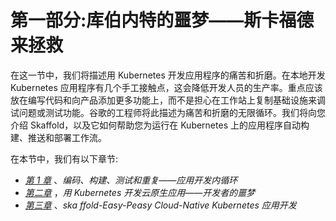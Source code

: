 # 第一部分:库伯内特的噩梦——斯卡福德来拯救

在这一节中，我们将描述用 Kubernetes 开发应用程序的痛苦和折磨。在本地开发 Kubernetes 应用程序有几个手工接触点，这会降低开发人员的生产率。重点应该放在编写代码和向产品添加更多功能上，而不是担心在工作站上复制基础设施来调试问题或测试功能。谷歌的工程师将此描述为痛苦和折磨的无限循环。我们将向您介绍 Skaffold，以及它如何帮助您为运行在 Kubernetes 上的应用程序自动构建、推送和部署工作流。

在本节中，我们有以下章节:

*   [*第 1 章*](B17385_01_Final_PD_ePub.xhtml#_idTextAnchor015) 、*编码、构建、测试和重复——应用开发内循环*
*   [*第二章*](B17385_02_Final_PD_ePub.xhtml#_idTextAnchor026) ，*用 Kubernetes 开发云原生应用——开发者的噩梦*
*   [*第三章*](B17385_03_Final_PD_ePub.xhtml#_idTextAnchor034) 、*ska ffold-Easy-Peasy Cloud-Native Kubernetes 应用开发*